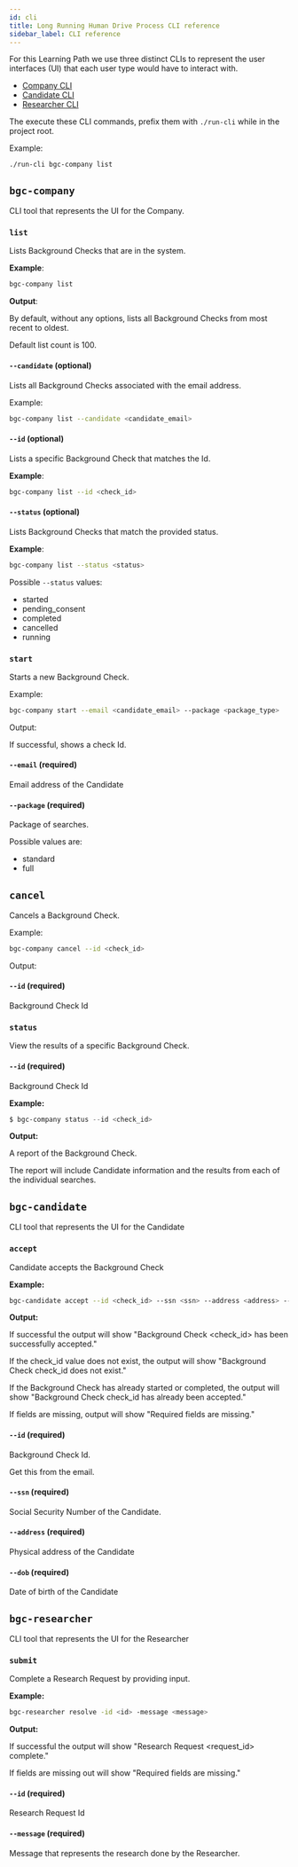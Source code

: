 ```yaml
---
id: cli
title: Long Running Human Drive Process CLI reference
sidebar_label: CLI reference
---
```


For this Learning Path we use three distinct CLIs to represent the user interfaces (UI) that each user type would have to interact with.

- [Company CLI](#bgc-company)
- [Candidate CLI](#bgc-candidate)
- [Researcher CLI](#bgc-researcher)

The execute these CLI commands, prefix them with `./run-cli` while in the project root.

Example:

```
./run-cli bgc-company list
```

## `bgc-company`

CLI tool that represents the UI for the Company.

### `list`

Lists Background Checks that are in the system.

**Example**:

```bash
bgc-company list
```

**Output**:

By default, without any options, lists all Background Checks from most recent to oldest.

Default list count is 100.

#### `--candidate` (optional)

Lists all Background Checks associated with the email address.

Example:

```bash
bgc-company list --candidate <candidate_email>
```

#### `--id` (optional)

Lists a specific Background Check that matches the Id.

**Example**:

```bash
bgc-company list --id <check_id>
```

#### `--status` (optional)

Lists Background Checks that match the provided status.

**Example**:

```bash
bgc-company list --status <status>
```

Possible `--status` values:

- started
- pending_consent
- completed
- cancelled
- running

### `start`

Starts a new Background Check.

Example:

```bash
bgc-company start --email <candidate_email> --package <package_type>
```

Output:

If successful, shows a check Id.

#### `--email` (required)

Email address of the Candidate

#### `--package` (required)

Package of searches.

Possible values are:

- standard
- full

## `cancel`

Cancels a Background Check.

Example:

```bash
bgc-company cancel --id <check_id>
```

Output:


#### `--id` (required)

Background Check Id

### `status`

View the results of a specific Background Check.

#### `--id` (required)

Background Check Id

**Example:**

```powershell
$ bgc-company status --id <check_id>
```

**Output:**

A report of the Background Check.

The report will include Candidate information and the results from each of the individual searches.

## `bgc-candidate`

CLI tool that represents the UI for the Candidate

### `accept`

Candidate accepts the Background Check

**Example:**

```bash
bgc-candidate accept --id <check_id> --ssn <ssn> --address <address> --dob <dob>
```

**Output:**

If successful the output will show "Background Check <check_id> has been successfully accepted."

If the check_id value does not exist, the output will show "Background Check check_id does not exist."

If the Background Check has already started or completed, the output will show "Background Check check_id has already been accepted."

If fields are missing, output will show "Required fields are missing."

#### `--id` (required)

Background Check Id.

Get this from the email.

#### `--ssn` (required)

Social Security Number of the Candidate.

#### `--address` (required)

Physical address of the Candidate

#### `--dob` (required)

Date of birth of the Candidate

## `bgc-researcher`

CLI tool that represents the UI for the Researcher

### `submit`

Complete a Research Request by providing input.

**Example:**

```bash
bgc-researcher resolve -id <id> -message <message>
```

**Output:**

If successful the output will show "Research Request <request_id> complete."

If fields are missing out will show "Required fields are missing."

#### `--id` (required)

Research Request Id

#### `--message` (required)

Message that represents the research done by the Researcher.
